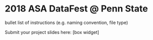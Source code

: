 # 2018 ASA DataFest @ Penn State 

bullet list of instructions (e.g. naming convention, file type)

Submit your project slides here: [box widget]

